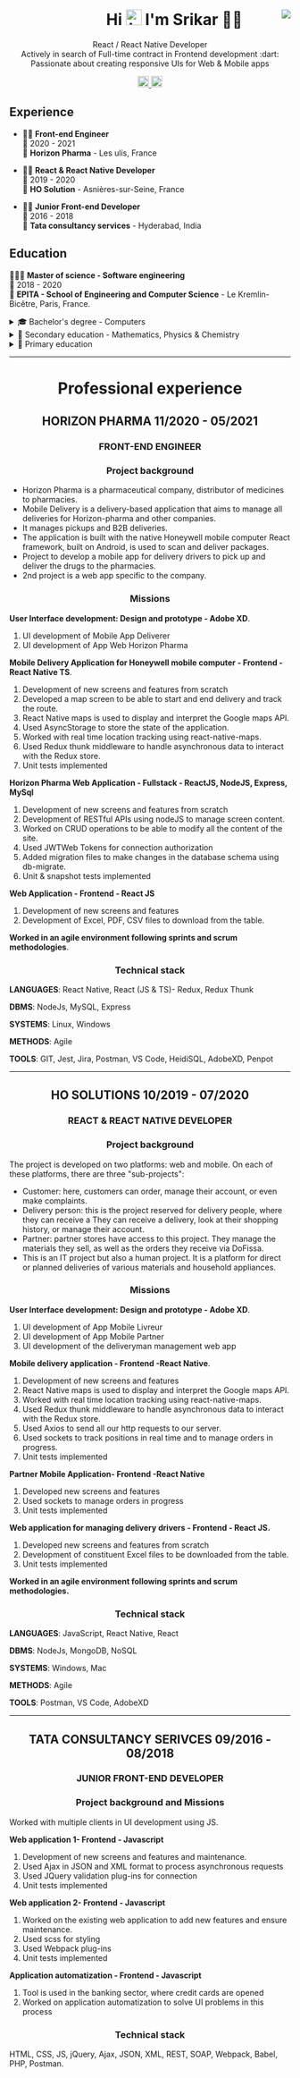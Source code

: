 <h1 align='center'>
  &nbsp;&nbsp;&nbsp;&nbsp;&nbsp;&nbsp;&nbsp;&nbsp;&nbsp;&nbsp;&nbsp;&nbsp;&nbsp;&nbsp;&nbsp;
 Hi  
 <img src="https://user-images.githubusercontent.com/1303154/88677602-1635ba80-d120-11ea-84d8-d263ba5fc3c0.gif" width="28px" alt="hi"> 
 I'm Srikar 👨‍💻
 <a href='https://github.com/Vijaysreekar4994/'><img align="right" src="https://img.shields.io/badge/Fran%C3%A7ais-FR-blue" /></a>
</h1>


<p align='center'> 
   React / React Native Developer 
<!-- 	<img height="15px" src="https://img.shields.io/badge/-React-61DBFB?style=for-the-badge&labelColor=black&logo=react&logoColor=61DBFB" />
	<img height="15px" src="https://img.shields.io/badge/React_Native-20232A?style=for-the-badge&logo=react&logoColor=61DAFB" /> -->
	<br />
   Actively in search of Full-time contract in Frontend development :dart: <br />
   Passionate about creating responsive UIs for Web & Mobile apps
</p>

<p align='center'>
   <a href="https://www.linkedin.com/in/pvsb/">
    <img height="20px" src="https://img.shields.io/badge/linkedin-%230077B5.svg?&style=for-the-badge&logo=linkedin&logoColor=white" />
  </a>
		<a href='mailto:pvsrikar@mail.fr'>
		<img height="20px" src="https://img.shields.io/badge/pvsrikar%40mail.fr-%F0%9F%93%A7-lightgrey" />
	</a>
</p>




## Experience

- 👨‍💻 **Front-end Engineer**\
📆 2020 - 2021\
📍 **Horizon Pharma** - Les ulis, France

- 👨‍💻 **React & React Native Developer**\
📆 2019 - 2020\
📍 **HO Solution** - Asnières-sur-Seine, France

- 👨‍💻 **Junior Front-end Developer**\
📆 2016 - 2018\
📍 **Tata consultancy services** - Hyderabad, India

## Education
👨🏽‍🎓 **Master of science - Software engineering**\
📆 2018 - 2020\
📍 **EPITA - School of Engineering and Computer Science** - Le Kremlin-Bicêtre, Paris, France.

<details>
<summary>🎓 Bachelor's degree - Computers</summary>
 
📆 2012 - 2015\
📍 Osmania university - Hyderabad, India.
</details>

<details>
<summary>🏫 Secondary education - Mathematics, Physics & Chemistry</summary>

📆 2010 - 2012\
📍 Narayana Junior College - Hyderabad, India.
</details>

<details>
<summary>🏫 Primary education</summary>
 
📆 2000 - 2010\
📍 ShantiNiketan High school - Hyderabad, India.
</details>


---

<h1 align="center">Professional experience</h1>
<h2 align="center">HORIZON PHARMA 11/2020 - 05/2021</h2>
<h3 align="center">FRONT-END ENGINEER</h3>
<h3 align="center">Project background</h3>

- Horizon Pharma is a pharmaceutical company, distributor of medicines to pharmacies.
- Mobile Delivery is a delivery-based application that aims to manage all deliveries for Horizon-pharma and other companies.
- It manages pickups and B2B deliveries.
- The application is built with the native Honeywell mobile computer React framework, built on Android, is used to scan and deliver packages.
- Project to develop a mobile app for delivery drivers to pick up and deliver the drugs to the pharmacies.
- 2nd project is a web app specific to the company.

<h3 align="center">Missions</h3>

**User Interface development: Design and prototype - Adobe XD**.
1. UI development of Mobile App Deliverer
2. UI development of App Web Horizon Pharma

**Mobile Delivery Application for Honeywell mobile computer - Frontend -React Native TS**.

1. Development of new screens and features from scratch
2. Developed a map screen to be able to start and end delivery and track the route.
3. React Native maps is used to display and interpret the Google maps API.
4. Used AsyncStorage to store the state of the application.
5. Worked with real time location tracking using react-native-maps.
6. Used Redux thunk middleware to handle asynchronous data to interact with the Redux store.
7. Unit tests implemented

**Horizon Pharma Web Application - Fullstack - ReactJS, NodeJS, Express, MySql**

1. Development of new screens and features from scratch
2. Development of RESTful APIs using nodeJS to manage screen content.
3. Worked on CRUD operations to be able to modify all the content of the site.
4. Used JWTWeb Tokens for connection authorization
5. Added migration files to make changes in the database schema using db-migrate.
6. Unit & snapshot tests implemented

**Web Application - Frontend - React JS**

1. Development of new screens and features
2. Development of Excel, PDF, CSV files to download from the table.

**Worked in an agile environment following sprints and scrum methodologies**.

<h3 align="center">Technical stack</h3>

**LANGUAGES**: React Native, React (JS & TS)- Redux, Redux Thunk

**DBMS**: NodeJs, MySQL, Express

**SYSTEMS**: Linux, Windows

**METHODS**: Agile

**TOOLS**: GIT, Jest, Jira, Postman, VS Code, HeidiSQL, AdobeXD, Penpot

---


<h2 align="center">HO SOLUTIONS 10/2019 - 07/2020</h2>
<h3 align="center">REACT & REACT NATIVE DEVELOPER</h3>
<h3 align="center">Project background</h3>

The project is developed on two platforms: web and mobile.
On each of these platforms, there are three "sub-projects":
- Customer: here, customers can order, manage their account, or even
make complaints.
- Delivery person: this is the project reserved for delivery people, where they can receive a
They can receive a delivery, look at their shopping history, or manage their account.
- Partner: partner stores have access to this project. They manage the
materials they sell, as well as the orders they receive via DoFissa.
- This is an IT project but also a human project. It is a platform for direct or planned deliveries of various materials and household appliances. 


<h3 align="center">Missions</h3>

**User Interface development: Design and prototype - Adobe XD**.

1. UI development of App Mobile Livreur
2. UI development of App Mobile Partner
3. UI development of the deliveryman management web app

**Mobile delivery application - Frontend -React Native**.

1. Development of new screens and features
2. React Native maps is used to display and interpret the Google maps API.
3. Worked with real time location tracking using react-native-maps.
4. Used Redux thunk middleware to handle asynchronous data to interact with the Redux store.
5. Used Axios to send all our http requests to our server.
6. Used sockets to track positions in real time and to manage orders in progress.
7. Unit tests implemented

**Partner Mobile Application- Frontend -React Native**

1. Developed new screens and features
2. Used sockets to manage orders in progress
3. Unit tests implemented

**Web application for managing delivery drivers - Frontend - React JS.**

1. Developed new screens and features from scratch
2. Development of constituent Excel files to be downloaded from the table.
3. Unit tests implemented

**Worked in an agile environment following sprints and scrum methodologies.**

<h3 align="center">Technical stack</h3>

**LANGUAGES**: JavaScript, React Native, React 

**DBMS**: NodeJs, MongoDB, NoSQL

**SYSTEMS**: Windows, Mac

**METHODS**: Agile

**TOOLS**: Postman, VS Code, AdobeXD 

---

<h2 align="center">TATA CONSULTANCY SERIVCES 09/2016 - 08/2018</h2>
<h3 align="center">JUNIOR FRONT-END DEVELOPER</h3>
<h3 align="center">Project background and Missions</h3>

Worked with multiple clients in UI development using JS.

**Web application 1- Frontend - Javascript**

1. Development of new screens and features and maintenance.
2. Used Ajax in JSON and XML format to process asynchronous requests
3. Used JQuery validation plug-ins for connection
4. Unit tests implemented

**Web application 2- Frontend - Javascript**

1. Worked on the existing web application to add new features and ensure maintenance.
2. Used scss for styling
3. Used Webpack plug-ins
4. Unit tests implemented

**Application automatization - Frontend - Javascript**

1. Tool is used in the banking sector, where credit cards are opened
2. Worked on application automatization to solve UI problems in this process

<h3 align="center">Technical stack</h3>

HTML, CSS, JS, jQuery, Ajax, JSON, XML, REST, SOAP, Webpack, Babel, PHP, Postman.

